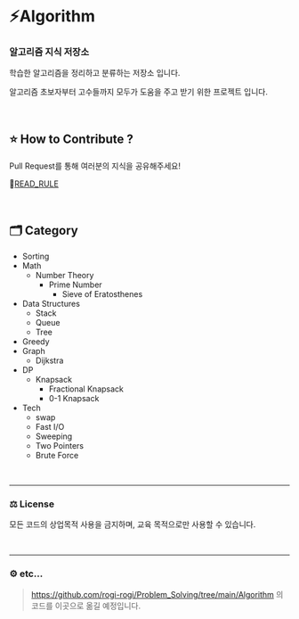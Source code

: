 # ⚡Algorithm

### 알고리즘 지식 저장소

학습한 알고리즘을 정리하고 분류하는 저장소 입니다. 

알고리즘 초보자부터 고수들까지 모두가 도움을 주고 받기 위한 프로젝트 입니다. 

<br>

## ⭐ How to Contribute ?

Pull Request를 통해 여러분의 지식을 공유해주세요!

📜[READ_RULE](https://github.com/rogi-rogi/Algorithm/wiki)

<br>

## 🗂️ Category

+ Sorting
+ Math
  + Number Theory
    + Prime Number
      + Sieve of Eratosthenes
+ Data Structures
  + Stack
  + Queue
  + Tree
+ Greedy
+ Graph
  + Dijkstra
+ DP
  + Knapsack
    + Fractional Knapsack
    + 0-1 Knapsack
+ Tech
  + swap
  + Fast I/O
  + Sweeping
  + Two Pointers
  + Brute Force



<br><hr/>

### ⚖️ License

모든 코드의 상업목적 사용을 금지하며, 교육 목적으로만 사용할 수 있습니다.

<br><hr/>

### ⚙️ etc...

> https://github.com/rogi-rogi/Problem_Solving/tree/main/Algorithm 의 코드를 이곳으로 옮길 예정입니다.
> 

